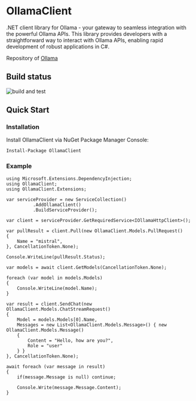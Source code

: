 # OllamaClient
.NET client library for Ollama  - your gateway to seamless integration with the powerful Ollama APIs. This library provides developers with a straightforward way to interact with Ollama APIs, enabling rapid development of robust applications in C#.

Repository of [Ollama](https://github.com/ollama/ollama)

## Build status
![build and test](https://github.com/Dev-Art-Solutions/OllamaClient/actions/workflows/build-and-test.yml/badge.svg)

## Quick Start

### Installation

Install OllamaClient via NuGet Package Manager Console:

```bash
Install-Package OllamaClient
```

### Example
```
using Microsoft.Extensions.DependencyInjection;
using OllamaClient;
using OllamaClient.Extensions;

var serviceProvider = new ServiceCollection()
          .AddOllamaClient()
          .BuildServiceProvider();

var client = serviceProvider.GetRequiredService<IOllamaHttpClient>();

var pullResult = client.Pull(new OllamaClient.Models.PullRequest()
{
    Name = "mistral",
}, CancellationToken.None);

Console.WriteLine(pullResult.Status);

var models = await client.GetModels(CancellationToken.None);

foreach (var model in models.Models)
{
    Console.WriteLine(model.Name);
}

var result = client.SendChat(new OllamaClient.Models.ChatStreamRequest()
{
    Model = models.Models[0].Name,
    Messages = new List<OllamaClient.Models.Message>() { new OllamaClient.Models.Message()
    {
        Content = "Hello, how are you?",
        Role = "user"
    } }
}, CancellationToken.None);

await foreach (var message in result)
{
    if(message.Message is null) continue;

    Console.Write(message.Message.Content);
}
```

